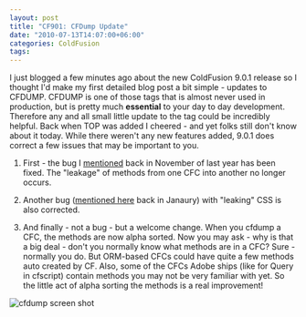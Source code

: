 ```yaml
---
layout: post
title: "CF901: CFDump Update"
date: "2010-07-13T14:07:00+06:00"
categories: ColdFusion 
tags: 
---
```


I just blogged a few minutes ago about the new ColdFusion 9.0.1 release so I thought I'd make my first detailed blog post a bit simple - updates to CFDUMP. CFDUMP is one of those tags that is almost never used in production, but is pretty much <b>essential</b> to your day to day development. Therefore any and all small little update to the tag could be incredibly helpful. Back when TOP was added I cheered - and yet folks still don't know about it today. While there weren't any new features added, 9.0.1 does correct a few issues that may be important to you.
<!--more-->
1) First - the bug I <a href="http://www.raymondcamden.com/index.cfm/2009/11/4/Interesting-CFDUMP-Bug">mentioned</a> back in November of last year has been fixed. The "leakage" of methods from one CFC into another no longer occurs. 

2) Another bug (<a href="http://www.coldfusionjedi.com/index.cfm/2010/1/27/Bug-with-CFDUMPoutput-impacts-XMLJSON-services">mentioned here</a> back in Janaury) with "leaking" CSS is also corrected. 

3) And finally - not a bug - but a welcome change. When you cfdump a CFC, the methods are now alpha sorted. Now you may ask - why is that a big deal - don't you normally know what methods are in a CFC? Sure - normally you do. But ORM-based CFCs could have quite a few methods auto created by CF. Also, some of the CFCs Adobe ships (like for Query in cfscript) contain methods you may not be very familiar with yet. So the little act of alpha sorting the methods is a real improvement!

<img src="https://static.raymondcamden.com/images/cfjedi/cfdump.png" title="cfdump screen shot" />